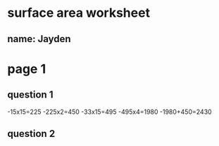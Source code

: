 # surface area worksheet

## name: Jayden

# page 1

## question 1
-15x15=225
-225x2=450
-33x15=495
-495x4=1980
-1980+450=2430

## question 2
